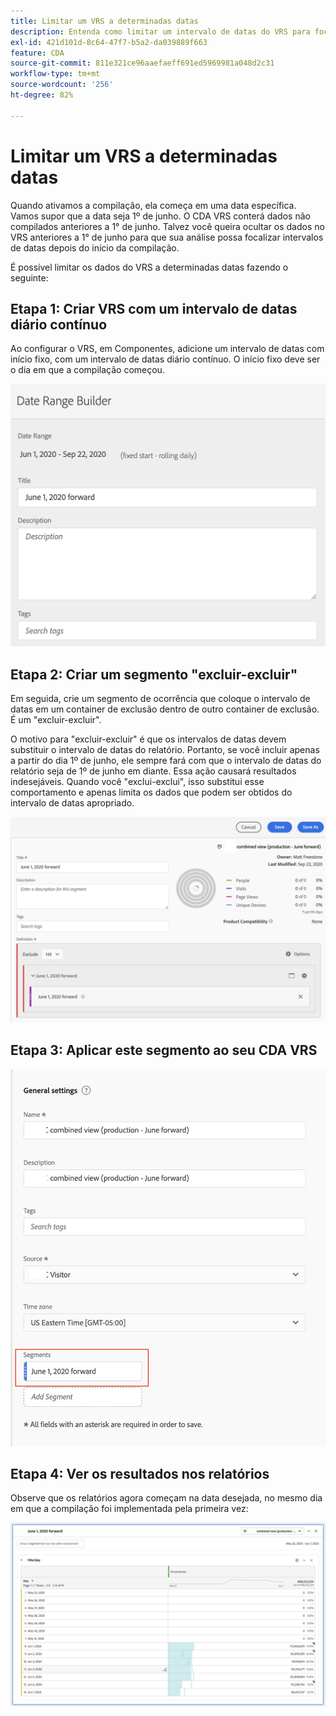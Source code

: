 ```yaml
---
title: Limitar um VRS a determinadas datas
description: Entenda como limitar um intervalo de datas do VRS para focalizar apenas dados compilados.
exl-id: 421d101d-8c64-47f7-b5a2-da039889f663
feature: CDA
source-git-commit: 811e321ce96aaefaeff691ed5969981a048d2c31
workflow-type: tm+mt
source-wordcount: '256'
ht-degree: 82%

---
```


# Limitar um VRS a determinadas datas

Quando ativamos a compilação, ela começa em uma data específica. Vamos supor que a data seja 1º de junho. O CDA VRS conterá dados não compilados anteriores a 1° de junho. Talvez você queira ocultar os dados no VRS anteriores a 1° de junho para que sua análise possa focalizar intervalos de datas depois do início da compilação.

É possível limitar os dados do VRS a determinadas datas fazendo o seguinte:

## Etapa 1: Criar VRS com um intervalo de datas diário contínuo

Ao configurar o VRS, em Componentes, adicione um intervalo de datas com início fixo, com um intervalo de datas diário contínuo. O início fixo deve ser o dia em que a compilação começou.

![](assets/rolling-daily.png)

## Etapa 2: Criar um segmento &quot;excluir-excluir&quot;

Em seguida, crie um segmento de ocorrência que coloque o intervalo de datas em um container de exclusão dentro de outro container de exclusão. É um &quot;excluir-excluir&quot;.

O motivo para &quot;excluir-excluir&quot; é que os intervalos de datas devem substituir o intervalo de datas do relatório. Portanto, se você incluir apenas a partir do dia 1º de junho, ele sempre fará com que o intervalo de datas do relatório seja de 1º de junho em diante. Essa ação causará resultados indesejáveis. Quando você &quot;exclui-exclui&quot;, isso substitui esse comportamento e apenas limita os dados que podem ser obtidos do intervalo de datas apropriado.

![](assets/exclude-exclude.png)

## Etapa 3: Aplicar este segmento ao seu CDA VRS

![](assets/apply-segment.png)

## Etapa 4: Ver os resultados nos relatórios

Observe que os relatórios agora começam na data desejada, no mesmo dia em que a compilação foi implementada pela primeira vez:

![](assets/report-limited-dates.png)
